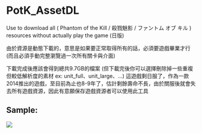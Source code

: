 # PotK_AssetDL
Use to download all ( Phantom of the Kill / 殺戮魅影 / ファントム オブ キル ) resources without actually play the game (日版)

由於資源是動態下載的，意思是如果要正常取得所有的話，必須要遊戲畢業才行 (而且必須手動完整瀏覽過一次所有關卡與介面)

下載完成後應該會得到總共9.7GB的檔案 (但下載完後你可以選擇刪除掉一些重複但較低解析度的素材 ex: unit_full、unit_large、...)
這遊戲剩日服了，作為一款2014推出的遊戲，至目前為止也8-9年了，估計剩餘壽命不長，由於關服後就會失去所有遊戲資源，因此有意願保存遊戲資源者可以使用此工具

## Sample:

![](https://user-images.githubusercontent.com/33422418/217031507-cf2c5aa5-b450-4dff-88c3-b05d49c3a262.png)
